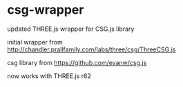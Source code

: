 csg-wrapper
===========

updated THREE.js wrapper for CSG.js library

initial wrapper from http://chandler.prallfamily.com/labs/three/csg/ThreeCSG.js

csg library from https://github.com/evanw/csg.js

now works with THREE.js r62
